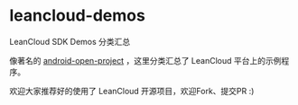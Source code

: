 # leancloud-demos

LeanCloud SDK Demos 分类汇总

像著名的 [android-open-project](https://github.com/Trinea/android-open-project) ，这里分类汇总了 LeanCloud 平台上的示例程序。

欢迎大家推荐好的使用了 LeanCloud 开源项目，欢迎Fork、提交PR :)
